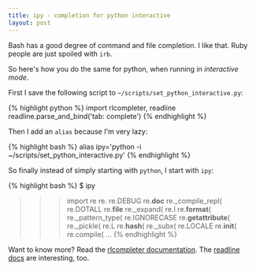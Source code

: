 ```yaml
---
title: ipy - completion for python interactive
layout: post
---
```


Bash has a good degree of command and file completion. I like that. Ruby people are just spoiled with `irb`.

So here's how you do the same for python, when running in *interactive mode*.

First I save the following script to `~/scripts/set_python_interactive.py`:

{% highlight python %}
import rlcompleter, readline                                               
readline.parse_and_bind('tab: complete')
{% endhighlight %}

Then I add an `alias` because I'm very lazy:

{% highlight bash %}
alias ipy='python -i ~/scripts/set_python_interactive.py'
{% endhighlight %}

So finally instead of simply starting with `python`, I start with `ipy`:

{% highlight bash %}
$ ipy
>>> import re
>>> re.<TAB>
re.DEBUG              re.__doc__            re._compile_repl(
re.DOTALL             re.__file__           re._expand(
re.I                  re.__format__(        re._pattern_type(
re.IGNORECASE         re.__getattribute__(  re._pickle(
re.L                  re.__hash__(          re._subx(
re.LOCALE             re.__init__(          re.compile(
...
{% endhighlight %}

Want to know more? Read the [rlcompleter documentation](http://docs.python.org/library/rlcompleter.html). The [readline docs](http://docs.python.org/library/readline.html) are interesting, too.
